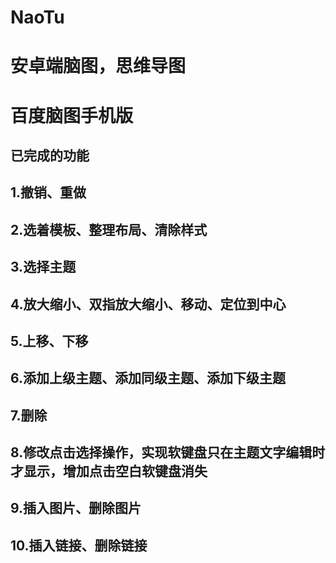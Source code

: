 # NaoTu
# 安卓端脑图，思维导图
# 百度脑图手机版
## 已完成的功能
## 1.撤销、重做
## 2.选着模板、整理布局、清除样式
## 3.选择主题
## 4.放大缩小、双指放大缩小、移动、定位到中心
## 5.上移、下移
## 6.添加上级主题、添加同级主题、添加下级主题
## 7.删除
## 8.修改点击选择操作，实现软键盘只在主题文字编辑时才显示，增加点击空白软键盘消失
## 9.插入图片、删除图片
## 10.插入链接、删除链接
